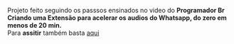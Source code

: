 Projeto feito seguindo os passsos ensinados no video do <strong>Programador Br</strong><br>
<strong>Criando uma Extensão para acelerar os audios do Whatsapp, do zero em menos de 20 min.</strong><br>
Para <strong>assitir</strong> também basta <a href="https://youtu.be/j0Ih1xVyKbY">aqui</a>
